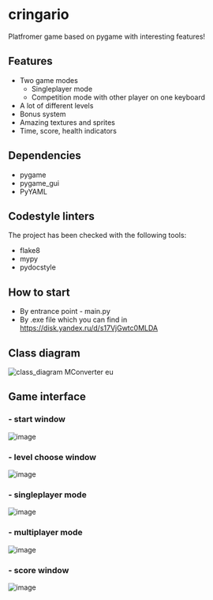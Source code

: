 # cringario
Platfromer game based on pygame with interesting features!
## Features
- Two game modes
  - Singleplayer mode
  - Competition mode with other player on one keyboard
- А lot of different levels
- Bonus system
- Amazing textures and sprites
- Time, score, health indicators

## Dependencies
- pygame
- pygame_gui
- PyYAML

## Codestyle linters
The project has been checked with the following tools:
- flake8
- mypy
- pydocstyle
## How to start
- By entrance point - main.py
- By .exe file which you can find in https://disk.yandex.ru/d/s17VjGwtc0MLDA

## Class diagram
![class_diagram  MConverter eu](https://user-images.githubusercontent.com/114457052/213939150-da51d331-76f1-4517-b9df-50e0bfbfdd89.png)


## Game interface
### - start window
![image](https://user-images.githubusercontent.com/114457052/213004696-c38f7462-11b3-4718-a9fb-08fe1053e503.png)

### - level choose window
![image](https://user-images.githubusercontent.com/114457052/213004781-e02f7140-19ee-4b96-85fb-1c3e91b3235e.png)

### - singleplayer mode
![image](https://user-images.githubusercontent.com/114457052/213005095-cda87439-5939-4986-808e-e9833a8fb6bd.png)

### - multiplayer mode
![image](https://user-images.githubusercontent.com/114457052/213005649-807363cf-c778-4951-a11d-e7ce781c3e0f.png)

### - score window 
![image](https://user-images.githubusercontent.com/114457052/213004393-edebdd74-c232-4c18-ba69-ba38881aeaf1.png)

